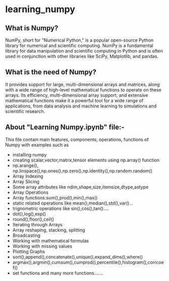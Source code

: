 # learning_numpy

## What is Numpy?
NumPy, short for "Numerical Python," is a popular open-source Python library for numerical and scientific computing.
NumPy is a fundamental library for data manipulation and scientific computing in Python and is often used in conjunction with other libraries like SciPy, Matplotlib, and pandas.

## What is the need of Numpy?
It provides support for large, multi-dimensional arrays and matrices, along with a wide range of high-level mathematical functions to operate on these arrays.
Its efficiency, multi-dimensional array support, and extensive mathematical functions make it a powerful tool for a wide range of applications, 
from data analysis and machine learning to simulations and scientific research.

## About "Learning Numpy.ipynb" file:-
This file contain main features, components, operations, functions of Numpy with examples such as
- installing numpy
- creating scalar,vector,matrix,tensor elements using np.array() function
- np.arange(), np.linspace(),np.ones(),np.zero(),np.identity(),np.random.random()
- Array Indexing
- Array Slicing
- Some array attributes like ndim,shape,size,itemsize,dtype,astype
- Array Operations
- Array functions:sum(),prod(),min(),max()
- static related operations like mean(),median(),std(),var()...
- trignometric operations like sin(),cos(),tan()....
- dot(),log(),exp()
- round(),floor(),ceil()
- Iterating through Arrays
- Array reshaping, stacking, splitting
- Broadcasting
- Working with mathematical formulas
- Working with missing values
- Plotting Graphs
- sort(),append(),concatenate(),unique(),expand_dims(),where()
- argmax(),argmin(),cumsum(),cumprod(),percentile(),histogram(),corrcoef()
- set functions
  and many more functions.......

  
